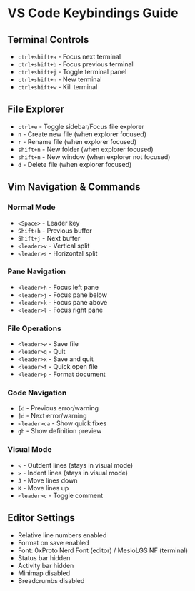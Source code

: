 # VS Code Keybindings Guide

## Terminal Controls

* `ctrl+shift+a` - Focus next terminal
* `ctrl+shift+b` - Focus previous terminal
* `ctrl+shift+j` - Toggle terminal panel
* `ctrl+shift+n` - New terminal
* `ctrl+shift+w` - Kill terminal

## File Explorer

* `ctrl+e` - Toggle sidebar/Focus file explorer
* `n` - Create new file (when explorer focused)
* `r` - Rename file (when explorer focused)
* `shift+n` - New folder (when explorer focused)
* `shift+n` - New window (when explorer not focused)
* `d` - Delete file (when explorer focused)

## Vim Navigation & Commands

### Normal Mode

* `<Space>` - Leader key
* `Shift+h` - Previous buffer
* `Shift+j` - Next buffer
* `<leader>v` - Vertical split
* `<leader>s` - Horizontal split

### Pane Navigation

* `<leader>h` - Focus left pane
* `<leader>j` - Focus pane below
* `<leader>k` - Focus pane above
* `<leader>l` - Focus right pane

### File Operations

* `<leader>w` - Save file
* `<leader>q` - Quit
* `<leader>x` - Save and quit
* `<leader>f` - Quick open file
* `<leader>p` - Format document

### Code Navigation

* `[d` - Previous error/warning
* `]d` - Next error/warning
* `<leader>ca` - Show quick fixes
* `gh` - Show definition preview

### Visual Mode

* `<` - Outdent lines (stays in visual mode)
* `>` - Indent lines (stays in visual mode)
* `J` - Move lines down
* `K` - Move lines up
* `<leader>c` - Toggle comment

## Editor Settings

* Relative line numbers enabled
* Format on save enabled
* Font: 0xProto Nerd Font (editor) / MesloLGS NF (terminal)
* Status bar hidden
* Activity bar hidden
* Minimap disabled
* Breadcrumbs disabled
